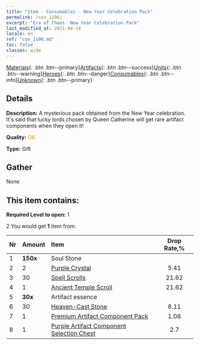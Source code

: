 ```yaml
---
title: "Item - Consumables - New Year Celebration Pack"
permalink: /con_1106/
excerpt: "Era of Chaos  New Year Celebration Pack"
last_modified_at: 2021-04-14
locale: en
ref: "con_1106.md"
toc: false
classes: wide
---
```

 [Materials](/Items/){: .btn .btn--primary}[Artifacts](/Items/Artifacts/){: .btn .btn--success}[Units](/Items/Units/){: .btn .btn--warning}[Heroes](/Items/Heroes/){: .btn .btn--danger}[Consumables](/Items/Consumables/){: .btn .btn--info}[Unknown](/Items/Unknown/){: .btn .btn--primary}

## Details
 **Description:** A mysterious pack obtained from the New Year celebration. It's said that lucky lords chosen by Queen Catherine will get rare artifact components when they open it!

 **Quality:** <span style="color: #FF8C00">OK</span>

 **Type:** Gift

## Gather

  None

## This item contains:

 **Required Level to open:** 1

 2 You would get **1** item  from:

  | Nr | Amount |     Item    | Drop Rate,% |
  |:---|:-------|:------------|:---------:|
  | 1 |  **150x** | Soul Stone  |  | 35.14 | 
  | 2 | 2 | [Purple Crystal](/Items/con_720/) | 5.41 | 
  | 3 | 30 | [Spell Scrolls](/Items/con_694/) | 21.62 | 
  | 4 | 1 | [Ancient Temple Scroll](/Items/con_697/) | 21.62 | 
  | 5 |  **30x** | Artifact essence |  | 4.32 | 
  | 6 | 30 | [Heaven-Cast Stone](/Items/art_188/) | 8.11 | 
  | 7 | 1 | [Premium Artifact Component Pack](/Items/con_1507/) | 1.08 | 
  | 8 | 1 | [Purple Artifact Component Selection Chest](/Items/con_1612/) | 2.7 | 
